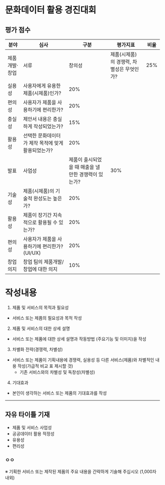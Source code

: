# 문화데이터 활용 경진대회

## 평가 점수

| 분야          | 심사                                               | 구분                                                 | 평가지표                                  | 비율 |
| ------------- | -------------------------------------------------- | ---------------------------------------------------- | ----------------------------------------- | ---- |
| 제품개발·창업 | 서류                                               | 창의성                                               | 제품(시제품)의 경쟁력, 차별성은 무엇인가? | 25%  |
| 실용성        | 사용자에게 유용한 제품(시제품)인가?                | 20%                                                  |                                           |      |
| 편의성        | 사용자가 제품을 사용하기에 편리한가?               | 20%                                                  |                                           |      |
| 충실성        | 제안서 내용은 충실하게 작성되었는가?               | 15%                                                  |                                           |      |
| 활용성        | 선택한 문화데이터가 제작 목적에 맞게 활용되었는가? | 20%                                                  |                                           |      |
| 발표          | 사업성                                             | 제품이 출시되었을 때 매출을 낼 만한 경쟁력이 있는가? | 30%                                       |      |
| 기술성        | 제품(시제품)의 기술적 완성도는 높은가?             | 20%                                                  |                                           |      |
| 활용성        | 제품이 장기간 지속적으로 활용될 수 있는가?         | 20%                                                  |                                           |      |
| 편의성        | 사용자가 제품을 사용하기에 편리한가? (UI/UX)       | 20%                                                  |                                           |      |
| 창업의지      | 창업 팀의 제품개발/창업에 대한 의지                | 10%                                                  |                                           |      |



# 작성내용

1. 제품 및 서비스의 목적과 필요성

- 서비스 또는 제픔의 필요성과 목적 작성

2. 제품 및 서비스의 대한 상세 설명

- 서비스 또는 제품에 대한 상세 설명과 작동방법 (주요기능 및 이미지)을 작성

3. 차별화 전략(경쟁력, 차별성)

- 서비스 또는 제품이 기획내용에 경쟁력, 실용성 등 다른 서비스(제품)와 차별적인 내용 작성(가급적 비교 표 제시할 것)
  - 기존 서비스와의 차별성 및 독창성(차별성)

4. 기대효과

- 본인이 생각하는 서비스 또는 제품의 기대효과를 작성

------------

## 자유 타이틀 기재

- 제품 및 서비스 사업성
- 공공데이터 활용 적정성
- 유용성
- 편리성



### ㅇㅇ

※ 기획한 서비스 또는 제작된 제품의 주요 내용을 간략하게 기술해 주십시오 (1,000자 내외)

